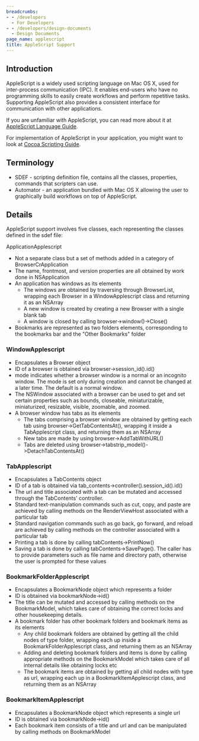 ```yaml
---
breadcrumbs:
- - /developers
  - For Developers
- - /developers/design-documents
  - Design Documents
page_name: applescript
title: AppleScript Support
---
```


## Introduction

AppleScript is a widely used scripting language on Mac OS X, used for
inter-process communication (IPC). It enables end-users who have no programming
skills to easily create workflows and perform repetitive tasks. Supporting
AppleScript also provides a consistent interface for communication with other
applications.

If you are unfamiliar with AppleScript, you can read more about it at
[AppleScript Language
Guide](http://developer.apple.com/mac/library/documentation/AppleScript/Conceptual/AppleScriptLangGuide/introduction/ASLR_intro.html#//apple_ref/doc/uid/TP40000983).

For implementation of AppleScript in your application, you might want to look at
[Cocoa Scripting
Guide](http://developer.apple.com/mac/library/documentation/cocoa/conceptual/ScriptableCocoaApplications/SApps_intro/SAppsIntro.html).

## Terminology

*   SDEF - scripting definition file, contains all the classes,
            properties, commands that scripters can use.
*   Automator - an application bundled with Mac OS X allowing the user
            to graphically build workflows on top of AppleScript.

## Details

AppleScript support involves five classes, each representing the classes defined
in the sdef file:

ApplicationApplescript

*   Not a separate class but a set of methods added in a category of
            BrowserCrApplication
*   The name, frontmost, and version properties are all obtained by work
            done in NSApplication
*   An application has windows as its elements
    *   The windows are obtained by traversing through BrowserList,
                wrapping each Browser in a WindowApplescript class and returning
                it as an NSArray
    *   A new window is created by creating a new Browser with a single
                blank tab
    *   A window is closed by calling browser-&gt;window()-&gt;Close()
*   Bookmarks are represented as two folders elements, corresponding to
            the bookmarks bar and the "Other Bookmarks" folder

### WindowApplescript

*   Encapsulates a Browser object
*   ID of a browser is obtained via browser-&gt;session_id().id()
*   mode indicates whether a browser window is a normal or an incognito
            window. The mode is set only during creation and cannot be changed
            at a later time. The default is a normal window.
*   The NSWindow associated with a browser can be used to get and set
            certain properties such as bounds, closeable, miniaturizable,
            miniaturized, resizable, visible, zoomable, and zoomed.
*   A browser window has tabs as its elements
    *   The tabs comprising a browser window are obtained by getting
                each tab using browser-&gt;GetTabContentsAt(), wrapping it
                inside a TabApplescript class, and returning them as an NSArray
    *   New tabs are made by using browser-&gt;AddTabWithURL()
    *   Tabs are deleted using
                browser-&gt;tabstrip_model()-&gt;DetachTabContentsAt()

### TabApplescript

*   Encapsulates a TabContents object
*   ID of a tab is obtained via
            tab_contents-&gt;controller().session_id().id()
*   The url and title associated with a tab can be mutated and accessed
            through the TabContents' controller.
*   Standard text-manipulation commands such as cut, copy, and paste are
            achieved by calling methods on the RenderViewHost associated with a
            particular tab
*   Standard navigation commands such as go back, go forward, and reload
            are achieved by calling methods on the controller associated with a
            particular tab
*   Printing a tab is done by calling tabContents-&gt;PrintNow()
*   Saving a tab is done by calling tabContents-&gt;SavePage(). The
            caller has to provide parameters such as file name and directory
            path, otherwise the user is prompted for these values

### BookmarkFolderApplescript

*   Encapsulates a BookmarkNode object which represents a folder
*   ID is obtained via bookmarkNode-&gt;id()
*   The title can be mutated and accessed by calling methods on the
            BookmarkModel, which takes care of obtaining the correct locks and
            other housekeeping details.
*   A bookmark folder has other bookmark folders and bookmark items as
            its elements
    *   Any child bookmark folders are obtained by getting all the child
                nodes of type folder, wrapping each up inside a
                BookmarkFolderApplescript class, and returning them as an
                NSArray
    *   Adding and deleting bookmark folders and items is done by
                calling appropriate methods on the BookmarkModel which takes
                care of all internal details like obtaining locks etc
    *   The bookmark items are obtained by getting all child nodes with
                type as url, wrapping each up in a BookmarkItemApplescript
                class, and returning them as an NSArray

### BookmarkItemApplescript

*   Encapsulates a BookmarkNode object which represents a single url
*   ID is obtained via bookmarkNode-&gt;id()
*   Each bookmark item consists of a title and url and can be
            manipulated by calling methods on BookmarkModel
